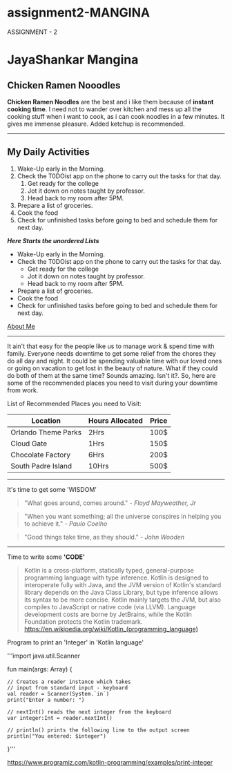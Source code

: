 # assignment2-MANGINA
ASSIGNMENT - 2
# JayaShankar Mangina
## Chicken Ramen Nooodles
 **Chicken Ramen Noodles** are the best and i like them because of **instant cooking time**. I need not to wander over kitchen and mess up all the cooking stuff when i want to cook, as i can cook noodles in a few minutes. It gives me immense pleasure. Added ketchup is recommended.

 ------

 ## My Daily Activities

 1. Wake-Up early in the Morning.
 2. Check the T0DOist app on the phone to carry out the tasks for that day.
    1. Get ready for the college
    2. Jot it down on notes taught by professor.
    3. Head back to my room after 5PM.
 3. Prepare a list of groceries.
 4. Cook the food
 5. Check for unfinished tasks before going to bed and schedule them for next day.

 ***Here Starts the unordered Lists***

 * Wake-Up early in the Morning.
 * Check the T0DOist app on the phone to carry out the tasks for that day.
    * Get ready for the college
    * Jot it down on notes taught by professor.
    * Head back to my room after 5PM.
 * Prepare a list of groceries.
 * Cook the food
 * Check for unfinished tasks before going to bed and schedule them for next day.

 [About Me](https://github.com/JayaShankarM97/assignment2-MANGINA/blob/main/Aboutme.md)

 ----

 It ain't that easy for the people like us to manage work & spend time with family. Everyone needs downtime to get some relief from the chores they do all day and night. It could be spending valuable time with our loved ones or going on vacation to get lost in the beauty of nature. What if they could do both of them at the same time? Sounds amazing. Isn't it?. So, here are some of the recommended places you need to visit during your downtime from work.

 List of Recommended Places you need to Visit:

 |       Location       |    Hours Allocated    |         Price         |
 |----------------------|-----------------------|-----------------------|
 | Orlando Theme Parks  |          2Hrs         |          100$         |
 |     Cloud Gate       |          1Hrs         |          150$         |
 | Chocolate Factory    |          6Hrs         |          200$         |
 | South Padre Island   |          10Hrs        |          500$         |

---

It's time to get some 'WISDOM'

> "What goes around, comes around." - *Floyd Mayweather, Jr*

> "When you want something; all the universe conspires in helping you to achieve it." - *Paulo Coelho*

> "Good things take time, as they should." - *John Wooden*

---

Time to write some **'CODE'**

> Kotlin is a cross-platform, statically typed, general-purpose programming language with type inference. Kotlin is designed to interoperate fully with Java, and the JVM version of Kotlin's standard library depends on the Java Class Library, but type inference allows its syntax to be more concise. Kotlin mainly targets the JVM, but also compiles to JavaScript or native code (via LLVM). Language development costs are borne by JetBrains, while the Kotlin Foundation protects the Kotlin trademark.
<https://en.wikipedia.org/wiki/Kotlin_(programming_language)>

Program to print an 'Integer' in 'Kotlin language'

'''import java.util.Scanner

fun main(args: Array<String>) {

    // Creates a reader instance which takes
    // input from standard input - keyboard
    val reader = Scanner(System.`in`)
    print("Enter a number: ")

    // nextInt() reads the next integer from the keyboard
    var integer:Int = reader.nextInt()

    // println() prints the following line to the output screen
    println("You entered: $integer")
}'''

<https://www.programiz.com/kotlin-programming/examples/print-integer>






